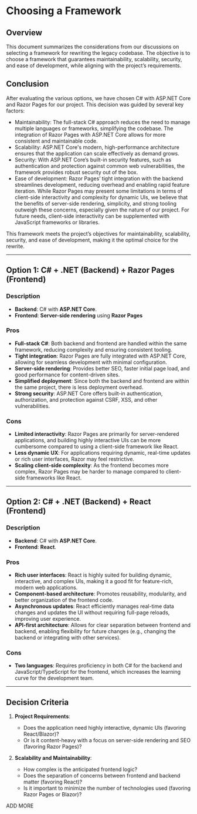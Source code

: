 # Choosing a Framework

## Overview

This document summarizes the considerations from our discussions on selecting a framework for rewriting the legacy codebase. The objective is to choose a framework that guarantees maintainability, scalability, security, and ease of development, while aligning with the project’s requirements.

## Conclusion

After evaluating the various options, we have chosen C# with ASP.NET Core and Razor Pages for our project. This decision was guided by several key factors:

- Maintainability: The full-stack C# approach reduces the need to manage multiple languages or frameworks, simplifying the codebase. The integration of Razor Pages with ASP.NET Core allows for more consistent and maintainable code.
- Scalability: ASP.NET Core's modern, high-performance architecture ensures that the application can scale effectively as demand grows.
- Security: With ASP.NET Core’s built-in security features, such as authentication and protection against common web vulnerabilities, the framework provides robust security out of the box.
- Ease of development: Razor Pages’ tight integration with the backend streamlines development, reducing overhead and enabling rapid feature iteration.
While Razor Pages may present some limitations in terms of client-side interactivity and complexity for dynamic UIs, we believe that the benefits of server-side rendering, simplicity, and strong tooling outweigh these concerns, especially given the nature of our project. For future needs, client-side interactivity can be supplemented with JavaScript frameworks or libraries.

This framework meets the project’s objectives for maintainability, scalability, security, and ease of development, making it the optimal choice for the rewrite.

---

## Option 1: C# + .NET (Backend) + Razor Pages (Frontend)

### Description

- **Backend**: C# with **ASP.NET Core**.
- **Frontend**: **Server-side rendering** using **Razor Pages**

### Pros

- **Full-stack C#**: Both backend and frontend are handled within the same framework, reducing complexity and ensuring consistent tooling.
- **Tight integration**: Razor Pages are fully integrated with ASP.NET Core, allowing for seamless development with minimal configuration.
- **Server-side rendering**: Provides better SEO, faster initial page load, and good performance for content-driven sites.
- **Simplified deployment**: Since both the backend and frontend are within the same project, there is less deployment overhead.
- **Strong security**: ASP.NET Core offers built-in authentication, authorization, and protection against CSRF, XSS, and other vulnerabilities.

### Cons

- **Limited interactivity**: Razor Pages are primarily for server-rendered applications, and building highly interactive UIs can be more cumbersome compared to using a client-side framework like React.
- **Less dynamic UX**: For applications requiring dynamic, real-time updates or rich user interfaces, Razor may feel restrictive.
- **Scaling client-side complexity**: As the frontend becomes more complex, Razor Pages may be harder to manage compared to client-side frameworks like React.

---

## Option 2: C# + .NET (Backend) + React (Frontend)

### Description

- **Backend**: C# with **ASP.NET Core**.
- **Frontend**: **React**.

### Pros

- **Rich user interfaces**: React is highly suited for building dynamic, interactive, and complex UIs, making it a good fit for feature-rich, modern web applications.
- **Component-based architecture**: Promotes reusability, modularity, and better organization of the frontend code.
- **Asynchronous updates**: React efficiently manages real-time data changes and updates the UI without requiring full-page reloads, improving user experience.
- **API-first architecture**: Allows for clear separation between frontend and backend, enabling flexibility for future changes (e.g., changing the backend or integrating with other services).

### Cons

- **Two languages**: Requires proficiency in both C# for the backend and JavaScript/TypeScript for the frontend, which increases the learning curve for the development team.

---

## Decision Criteria

1. **Project Requirements**:

   - Does the application need highly interactive, dynamic UIs (favoring React/Blazor)?
   - Or is it content-heavy with a focus on server-side rendering and SEO (favoring Razor Pages)?

2. **Scalability and Maintainability**:
   - How complex is the anticipated frontend logic?
   - Does the separation of concerns between frontend and backend matter (favoring React)?
   - Is it important to minimize the number of technologies used (favoring Razor Pages or Blazor)?

ADD MORE
